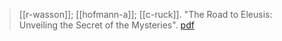 > [[r-wasson]]; [[hofmann-a]]; [[c-ruck]]. "The Road to Eleusis: Unveiling the Secret of the Mysteries". [pdf](a/r-wasson-a-hofmann-c-ruck1978.pdf)